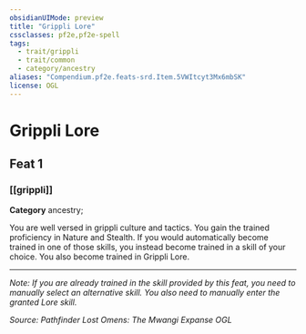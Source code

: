 ```yaml
---
obsidianUIMode: preview
title: "Grippli Lore"
cssclasses: pf2e,pf2e-spell
tags:
  - trait/grippli
  - trait/common
  - category/ancestry
aliases: "Compendium.pf2e.feats-srd.Item.5VWItcyt3Mx6mbSK"
license: OGL
---
```

# Grippli Lore
## Feat 1
### [[grippli]]

**Category** ancestry; 




You are well versed in grippli culture and tactics. You gain the trained proficiency in Nature and Stealth. If you would automatically become trained in one of those skills, you instead become trained in a skill of your choice. You also become trained in Grippli Lore.

* * *

_Note: If you are already trained in the skill provided by this feat, you need to manually select an alternative skill. You also need to manually enter the granted Lore skill._

*Source: Pathfinder Lost Omens: The Mwangi Expanse*
*OGL*